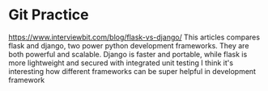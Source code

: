 # Git Practice
https://www.interviewbit.com/blog/flask-vs-django/
This articles compares flask and django, two power python development frameworks.
They are both powerful and scalable. Django is faster and portable, while flask is more lightweight and secured with integrated unit testing
I think it's interesting how different frameworks can be super helpful in development framework